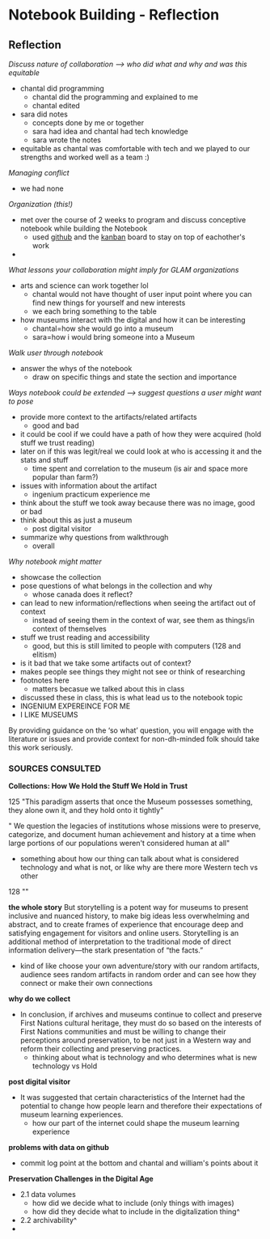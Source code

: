 # Notebook Building - Reflection

## Reflection

 *Discuss nature of collaboration --> who did what and why and was this equitable*
- chantal did programming
  - chantal did the programming and explained to me
  - chantal edited
- sara did notes
  - concepts done by me or together
  - sara had idea and chantal had tech knowledge
  - sara wrote the notes
- equitable as chantal was comfortable with tech and we played to our strengths and worked well as a team :)


*Managing conflict*
- we had none


 *Organization (this!)*
- met over the course of 2 weeks to program and discuss conceptive notebook while building the Notebook
  - used [github](https://github.com/ChantalMB/HIST4916-GLAM-Notebook/projects) and the [kanban](https://github.com/ChantalMB/HIST4916-GLAM-Notebook/projects/1) board to stay on top of eachother's work
-


 *What lessons your collaboration might imply for GLAM organizations*
- arts and science can work together lol
  - chantal would not have thought of user input point where you can find new things for yourself and new interests
  - we each bring something to the table
- how museums interact with the digital and how it can be interesting
  - chantal=how she would go into a museum
  - sara=how i would bring someone into a Museum


 *Walk user through notebook*
- answer the whys of the notebook
  - draw on specific things and state the section and importance


 *Ways notebook could be extended --> suggest questions a user might want to pose*
- provide more context to the artifacts/related artifacts
  - good and bad
- it could be cool if we could have a path of how they were acquired (hold stuff we trust reading)
- later on if this was legit/real we could look at who is accessing it and the stats and stuff
  - time spent and correlation to the museum (is air and space more popular than farm?)
- issues with information about the artifact
  - ingenium practicum experience me
- think about the stuff we took away because there was no image, good or bad
- think about this as just a museum
  - post digital visitor
- summarize why questions from walkthrough
  - overall


 *Why notebook might matter*
- showcase the collection
- pose questions of what belongs in the collection and why
  - whose canada does it reflect?
- can lead to new information/reflections when seeing the artifact out of context
    - instead of seeing them in the context of war, see them as things/in context of themselves
- stuff we trust reading and accessibility
  - good, but this is still limited to people with computers (128 and elitism)
- is it bad that we take some artifacts out of context?
- makes people see things they might not see or think of researching
- footnotes here
  - matters becasue we talked about this in class
- discussed these in class, this is what lead us to the notebook topic
- INGENIUM EXPEREINCE FOR ME
- I LIKE MUSEUMS

 By providing guidance on the ‘so what’ question, you will engage with the literature or issues and provide context for non-dh-minded folk should take this work seriously.

### SOURCES CONSULTED

**Collections: How We Hold the Stuff We Hold in Trust**

125
"This paradigm asserts that once the Museum possesses something, they alone own it, and they hold onto it tightly"

" We question the legacies of institutions whose missions were to preserve, categorize, and document human achievement and history at a time when large portions of our populations weren't considered human at all"
- something about how our thing can talk about what is considered technology and what is not, or like why are there more Western tech vs other

128
""

 **the whole story**
But storytelling is a potent way for museums to present inclusive and nuanced history, to make big ideas less overwhelming and abstract, and to create frames of experience that encourage deep and satisfying engagement for visitors and online users. Storytelling is an additional method of interpretation to the traditional mode of direct information delivery—the stark presentation of “the facts.”
- kind of like  choose your own adventure/story with our random artifacts, audience sees random artifacts in random order and can see how they connect or make their own connections

 **why do we collect**
- In conclusion, if archives and museums continue to collect and preserve First Nations cultural heritage, they must do so based on the interests of First Nations communities and must be willing to change their perceptions around preservation, to be not just in a Western way and reform their collecting and preserving practices.
  - thinking about what is technology and who determines what is new technology vs Hold

 **post digital visitor**
- It was suggested that certain characteristics of the Internet had the potential to change how people learn and therefore their expectations of museum learning experiences.
  - how our part of the internet could shape the museum learning experience

 **problems with data on github**
- commit log point at the bottom and chantal and william's points about it

 **Preservation Challenges in the Digital Age**
- 2.1 data volumes
  - how did we decide what to include (only things with images)
  - how did they decide what to include in the digitalization thing^
- 2.2 archivability^
-
